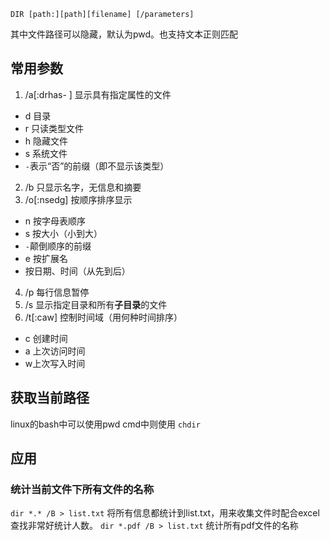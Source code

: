 `DIR [path:][path][filename] [/parameters]` 

其中文件路径可以隐藏，默认为pwd。也支持文本正则匹配 

## 常用参数
1. /a[:drhas- ] 显示具有指定属性的文件
- d 目录
- r 只读类型文件
- h 隐藏文件 
- s 系统文件
- `-`表示“否”的前缀（即不显示该类型）
2. /b 只显示名字，无信息和摘要
3. /o[:nsedg] 按顺序排序显示
- n 按字母表顺序
- s 按大小（小到大）
- `-`颠倒顺序的前缀
- e 按扩展名
- 按日期、时间（从先到后）
4. /p 每行信息暂停
5. /s 显示指定目录和所有**子目录**的文件
6. /t[:caw] 控制时间域（用何种时间排序）
- c 创建时间
- a 上次访问时间
- w上次写入时间

## 获取当前路径
linux的bash中可以使用pwd
cmd中则使用 `chdir`

## 应用
### 统计当前文件下所有文件的名称
`dir *.* /B > list.txt`
将所有信息都统计到list.txt，用来收集文件时配合excel查找非常好统计人数。
`dir *.pdf /B > list.txt`
统计所有pdf文件的名称